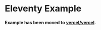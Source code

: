 # Eleventy Example

#### Example has been moved to [vercel/vercel](https://github.com/vercel/vercel/tree/master/examples/eleventy).
